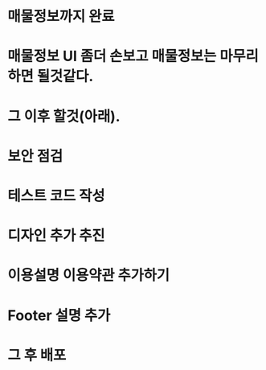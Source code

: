# 매물정보까지 완료
# 매물정보 UI 좀더 손보고 매물정보는 마무리하면 될것같다.

# 그 이후 할것(아래).

# 보안 점검
# 테스트 코드 작성
# 디자인 추가 추진
# 이용설명 이용약관 추가하기
# Footer 설명 추가
# 그 후 배포
